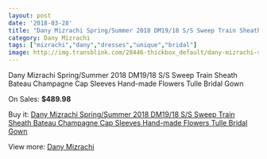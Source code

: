 ```yaml
---
layout: post
date: '2018-03-28'
title: "Dany Mizrachi Spring/Summer 2018 DM19/18 S/S Sweep Train Sheath Bateau Champagne Cap Sleeves Hand-made Flowers Tulle Bridal Gown"
category: Dany Mizrachi
tags: ["mizrachi","dany","dresses","unique","bridal"]
image: http://img.transblink.com/28446-thickbox_default/dany-mizrachi-spring-summer-2018-dm19-18-s-s-sweep-train-sheath-bateau-champagne-cap-sleeves-hand-made-flowers-tulle-bridal-gown.jpg
---
```

Dany Mizrachi Spring/Summer 2018 DM19/18 S/S Sweep Train Sheath Bateau Champagne Cap Sleeves Hand-made Flowers Tulle Bridal Gown

On Sales: **$489.98**
<a href="https://www.transblink.com/en/dany-mizrachi/9292-dany-mizrachi-spring-summer-2018-dm19-18-s-s-sweep-train-sheath-bateau-champagne-cap-sleeves-hand-made-flowers-tulle-bridal-gown.html"><amp-img layout="responsive" width="600" height="600" src="//img.transblink.com/28446-thickbox_default/dany-mizrachi-spring-summer-2018-dm19-18-s-s-sweep-train-sheath-bateau-champagne-cap-sleeves-hand-made-flowers-tulle-bridal-gown.jpg" alt="Dany Mizrachi Spring/Summer 2018 DM19/18 S/S Sweep Train Sheath Bateau Champagne Cap Sleeves Hand-made Flowers Tulle Bridal Gown 0" /></a>
<a href="https://www.transblink.com/en/dany-mizrachi/9292-dany-mizrachi-spring-summer-2018-dm19-18-s-s-sweep-train-sheath-bateau-champagne-cap-sleeves-hand-made-flowers-tulle-bridal-gown.html"><amp-img layout="responsive" width="600" height="600" src="//img.transblink.com/28451-thickbox_default/dany-mizrachi-spring-summer-2018-dm19-18-s-s-sweep-train-sheath-bateau-champagne-cap-sleeves-hand-made-flowers-tulle-bridal-gown.jpg" alt="Dany Mizrachi Spring/Summer 2018 DM19/18 S/S Sweep Train Sheath Bateau Champagne Cap Sleeves Hand-made Flowers Tulle Bridal Gown 1" /></a>
<a href="https://www.transblink.com/en/dany-mizrachi/9292-dany-mizrachi-spring-summer-2018-dm19-18-s-s-sweep-train-sheath-bateau-champagne-cap-sleeves-hand-made-flowers-tulle-bridal-gown.html"><amp-img layout="responsive" width="600" height="600" src="//img.transblink.com/28450-thickbox_default/dany-mizrachi-spring-summer-2018-dm19-18-s-s-sweep-train-sheath-bateau-champagne-cap-sleeves-hand-made-flowers-tulle-bridal-gown.jpg" alt="Dany Mizrachi Spring/Summer 2018 DM19/18 S/S Sweep Train Sheath Bateau Champagne Cap Sleeves Hand-made Flowers Tulle Bridal Gown 2" /></a>
<a href="https://www.transblink.com/en/dany-mizrachi/9292-dany-mizrachi-spring-summer-2018-dm19-18-s-s-sweep-train-sheath-bateau-champagne-cap-sleeves-hand-made-flowers-tulle-bridal-gown.html"><amp-img layout="responsive" width="600" height="600" src="//img.transblink.com/28449-thickbox_default/dany-mizrachi-spring-summer-2018-dm19-18-s-s-sweep-train-sheath-bateau-champagne-cap-sleeves-hand-made-flowers-tulle-bridal-gown.jpg" alt="Dany Mizrachi Spring/Summer 2018 DM19/18 S/S Sweep Train Sheath Bateau Champagne Cap Sleeves Hand-made Flowers Tulle Bridal Gown 3" /></a>
<a href="https://www.transblink.com/en/dany-mizrachi/9292-dany-mizrachi-spring-summer-2018-dm19-18-s-s-sweep-train-sheath-bateau-champagne-cap-sleeves-hand-made-flowers-tulle-bridal-gown.html"><amp-img layout="responsive" width="600" height="600" src="//img.transblink.com/28448-thickbox_default/dany-mizrachi-spring-summer-2018-dm19-18-s-s-sweep-train-sheath-bateau-champagne-cap-sleeves-hand-made-flowers-tulle-bridal-gown.jpg" alt="Dany Mizrachi Spring/Summer 2018 DM19/18 S/S Sweep Train Sheath Bateau Champagne Cap Sleeves Hand-made Flowers Tulle Bridal Gown 4" /></a>
<a href="https://www.transblink.com/en/dany-mizrachi/9292-dany-mizrachi-spring-summer-2018-dm19-18-s-s-sweep-train-sheath-bateau-champagne-cap-sleeves-hand-made-flowers-tulle-bridal-gown.html"><amp-img layout="responsive" width="600" height="600" src="//img.transblink.com/28447-thickbox_default/dany-mizrachi-spring-summer-2018-dm19-18-s-s-sweep-train-sheath-bateau-champagne-cap-sleeves-hand-made-flowers-tulle-bridal-gown.jpg" alt="Dany Mizrachi Spring/Summer 2018 DM19/18 S/S Sweep Train Sheath Bateau Champagne Cap Sleeves Hand-made Flowers Tulle Bridal Gown 5" /></a>

Buy it: [Dany Mizrachi Spring/Summer 2018 DM19/18 S/S Sweep Train Sheath Bateau Champagne Cap Sleeves Hand-made Flowers Tulle Bridal Gown](https://www.transblink.com/en/dany-mizrachi/9292-dany-mizrachi-spring-summer-2018-dm19-18-s-s-sweep-train-sheath-bateau-champagne-cap-sleeves-hand-made-flowers-tulle-bridal-gown.html "Dany Mizrachi Spring/Summer 2018 DM19/18 S/S Sweep Train Sheath Bateau Champagne Cap Sleeves Hand-made Flowers Tulle Bridal Gown")

View more: [Dany Mizrachi](https://www.transblink.com/en/82-dany-mizrachi "Dany Mizrachi")